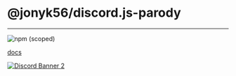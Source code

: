 # @jonyk56/discord.js-parody
___

![npm (scoped)](https://img.shields.io/npm/v/@jonyk56/discord.js-parody?style=plastic)

[docs](http://jonyk56.github.io/discord.js-parody)

[![Discord Banner 2](https://discordapp.com/api/guilds/702215705898254338/widget.png?style=banner2)](discord.gg/WPbF3eV)
